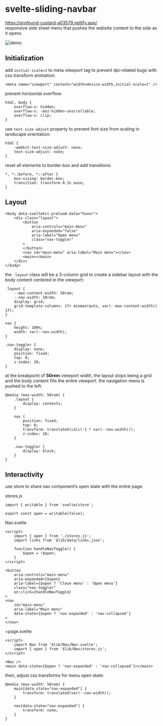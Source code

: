 # svelte-sliding-navbar
<https://profound-custard-a03579.netlify.app/>  
responsive side sheet menu that pushes the website content to the side as it opens

![demo](demo.gif)

## Initialization
add `initial-scale=1` to meta viewport tag to prevent dpi-related bugs with css transform animation:

	<meta name="viewport" content="width=device-width,initial-scale=1" />

prevent horizontal overflow:

	html, body {
		overflow-x: hidden;
		overflow-x: -moz-hidden-unscrollable;
		overflow-x: clip;
	}

use `text-size-adjust` property to prevent font size from scaling in landscape orientation:

	html {
		-webkit-text-size-adjust: none;
		text-size-adjust: none;
	}

reset all elements to border-box and add transitions:

	*, *::before, *::after {
		box-sizing: border-box;
		transition: transform 0.3s ease;
	}

## Layout
	<body data-sveltekit-preload-data="hover">
		<div class="layout">
			<button
				aria-controls="main-menu"
				aria-expanded="false"
				aria-label="Open menu"
				class="nav-toggler"
			>
			</button>
			<nav id="main-menu" aria-label="Main menu"></nav>
			<main></main>
		</div>
	</body>

the `.layout` class will be a 3-column grid to create a sidebar layout with the body content centered in the viewport:

	.layout {
		--max-content-width: 50rem;
		--nav-width: 18rem;
		display: grid;
		grid-template-columns: 1fr minmax(auto, var(--max-content-width)) 1fr;
	}

	nav {
		height: 100%;
		width: var(--nav-width);
	}

	.nav-toggler {
		display: none;
		position: fixed;
		top: 0;
		z-index: 20;
	}

at the breakpoint of **50rem** viewport width, the layout stops being a grid and the body content fills the entire viewport. the navigation menu is pushed to the left:

	@media (max-width: 50rem) {
		.layout {
			display: contents;
		}

		nav {
			position: fixed;
			top: 0;
			transform: translateX(calc(-1 * var(--nav-width)));
			z-index: 10;
		}

		.nav-toggler {
			display: block;
		}
	}

## Interactivity
use store to share nav component’s open state with the entire page:

stores.js

	import { writable } from 'svelte/store';

	export const open = writable(false);

Nav.svelte

	<script>
		import { open } from './stores.js';
		import links from '$lib/data/links.json';

		function handleNavToggle() {
			$open = !$open;
		}
	</script>

	<button
		aria-controls="main-menu"
		aria-expanded={$open}
		aria-label={$open ? 'Close menu' : 'Open menu'}
		class="nav-toggler"
		on:click={handleNavToggle}
	>
	<nav
		id="main-menu"
		aria-label="Main menu"
		data-state={$open ? 'nav-expanded' : 'nav-collapsed'}
	>
	</nav>

+page.svelte

	<script>
		import Nav from '$lib/Nav/Nav.svelte';
		import { open } from '$lib/Nav/stores.js';
	</script>

	<Nav />
	<main data-state={$open ? 'nav-expanded' : 'nav-collapsed'}></main>

then, adjust css transforms for menu open state:

	@media (max-width: 50rem) {
		main[data-state="nav-expanded"] {
			transform: translateX(var(--nav-width));
		}

		nav[data-state="nav-expanded"] {
			transform: none;
		}
	}
